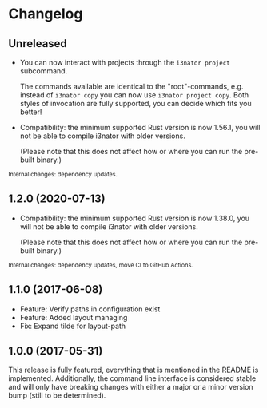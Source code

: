 # Changelog

<!-- next-header -->

## Unreleased

* You can now interact with projects through the `i3nator project` subcommand.

    The commands available are identical to the "root"-commands, e.g. instead of `i3nator copy` you can now use `i3nator project copy`.
    Both styles of invocation are fully supported, you can decide which fits you better!

* Compatibility: the minimum supported Rust version is now 1.56.1, you will not be able to compile i3nator with older versions.

    (Please note that this does not affect how or where you can run the pre-built binary.)

<sub>Internal changes: dependency updates.</sub>

## 1.2.0 (2020-07-13)

* Compatibility: the minimum supported Rust version is now 1.38.0, you will not be able to compile i3nator with older versions.

    (Please note that this does not affect how or where you can run the pre-built binary.)

<sub>Internal changes: dependency updates, move CI to GitHub Actions.</sub>

## 1.1.0 (2017-06-08)

* Feature: Verify paths in configuration exist
* Feature: Added layout managing
* Fix: Expand tilde for layout-path

## 1.0.0 (2017-05-31)

This release is fully featured, everything that is mentioned in the README is implemented. Additionally, the command line interface is considered stable and will only have breaking changes with either a major or a minor version bump (still to be determined).
